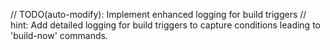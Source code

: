 // TODO(auto-modify): Implement enhanced logging for build triggers
// hint: Add detailed logging for build triggers to capture conditions leading to 'build-now' commands.
